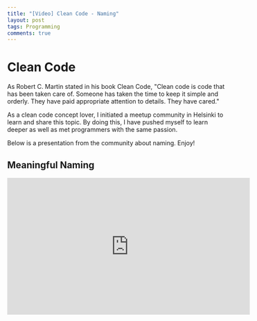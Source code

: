 ```yaml
---
title: "[Video] Clean Code - Naming"
layout: post
tags: Programming
comments: true
---
```


# Clean Code

As Robert C. Martin stated in his book Clean Code, "Clean code is code that has been taken care of. Someone has taken the time to keep it simple and orderly. They have paid appropriate attention to details. They have cared."

As a clean code concept lover, I initiated a meetup community in Helsinki to learn and share this topic. By doing this, I have pushed myself to learn deeper as well as met programmers with the same passion.

Below is a presentation from the community about naming. Enjoy!

## Meaningful Naming

<iframe width="560" height="315" src="https://www.youtube.com/embed/sbs3PrSp3h0" frameborder="0" allow="accelerometer; autoplay; encrypted-media; gyroscope; picture-in-picture" allowfullscreen></iframe>
